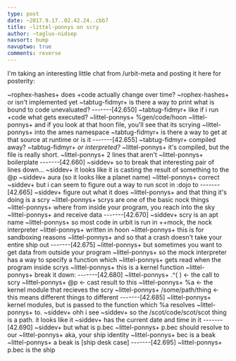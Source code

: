```yaml
---
type: post
date: ~2017.9.17..02.42.24..cbb7
title: ~littel-ponnys on scry
author: ~taglux-nidsep
navsort: bump
navuptwo: true
comments: reverse
---
```


I'm taking an interesting little chat from /urbit-meta and posting it here for posterity:

~rophex-hashes+ does +code actually change over time?
~rophex-hashes+ or isn't implemented yet
~tabtug-fidmyr+ is there a way to print what is bound to code unevaluated?
-------[42.650]
~tabtug-fidmyr+ like if i run +code what gets executed?
~littel-ponnys+ %gen/code/hoon
~littel-ponnys+ and if you look at that hoon file, you'll see that its scrying
~littel-ponnys+ into the ames namespace
~tabtug-fidmyr+ is there a way to get at that source at runtime or is it
-------[42.655]
~tabtug-fidmyr+ compiled away?
~tabtug-fidmyr+ *or interpreted?*
~littel-ponnys+ it's compiled, but the file is really short.
~littel-ponnys+ 2 lines that aren't
~littel-ponnys+ boilerplate
-------[42.660]
       ~siddev+ so to break that interesting pair of lines down...
       ~siddev+ it looks like it is casting the result of something to the @p 
       ~siddev+ aura (so it looks like a planet name)
~littel-ponnys+ correct
       ~siddev+ but i can seem to figure out a way to run scot in :dojo to 
-------[42.665]
       ~siddev+ figure out what it does
~littel-ponnys+ and that thing it's doing is a scry
~littel-ponnys+ scrys are one of the basic nock things
~littel-ponnys+ where from inside your program, you reach into the sky
~littel-ponnys+ and receive data
-------[42.670]
       ~siddev+ scry is an apt name
~littel-ponnys+ so most code in urbit is run in ++mock, the nock interpreter 
~littel-ponnys+ written in hoon
~littel-ponnys+ this is for sandboxing reasons
~littel-ponnys+ and so that a crash doesn't take your entire ship out
-------[42.675]
~littel-ponnys+ but sometimes you want to get data from outside your program
~littel-ponnys+ so the mock interpreter has a way to specify a function which 
~littel-ponnys+ gets read when the program inside scrys
~littel-ponnys+ this is a kernel function
~littel-ponnys+ break it down:
-------[42.680]
~littel-ponnys+ .^( ) <- the call to scry
~littel-ponnys+  @p <- cast result to this
~littel-ponnys+ %a <- the kernel module that recieves the scry
~littel-ponnys+ /some/path/thing <- this means different things to different 
-------[42.685]
~littel-ponnys+ kernel modules, but is passed to the function which %a resolves 
~littel-ponnys+ to.
       ~siddev+ ohh i see
       ~siddev+ so the /scot/code/scot/scot thing is a path. it looks like it 
       ~siddev+ has the current date and time in it
-------[42.690]
       ~siddev+ but what is p.bec
~littel-ponnys+ p.bec should resolve to our
~littel-ponnys+ aka, your ship identity
~littel-ponnys+ bec is a beak
~littel-ponnys+ a beak is [ship desk case]
-------[42.695]
~littel-ponnys+ p.bec is the ship
